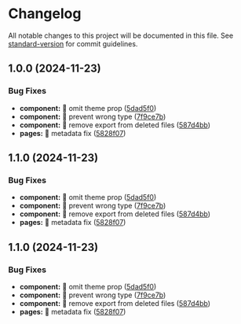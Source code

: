 # Changelog

All notable changes to this project will be documented in this file. See [standard-version](https://github.com/conventional-changelog/standard-version) for commit guidelines.

## 1.0.0 (2024-11-23)


### Bug Fixes

* **component:** :bug: omit theme prop ([5dad5f0](https://github.com/CaaioSB/huntbool/commit/5dad5f0ee25c4af8e33baa27fa67e202348374e3))
* **component:** :bug: prevent wrong type ([7f9ce7b](https://github.com/CaaioSB/huntbool/commit/7f9ce7be47002c80a08af981a5f664ef41935a49))
* **component:** :bug: remove export from deleted files ([587d4bb](https://github.com/CaaioSB/huntbool/commit/587d4bb9cf6e25c14f63c902e30f4b312502a4e7))
* **pages:** :bug: metadata fix ([5828f07](https://github.com/CaaioSB/huntbool/commit/5828f074d25d96fdd8ab342a9f64cb55b6358524))

## 1.1.0 (2024-11-23)


### Bug Fixes

* **component:** :bug: omit theme prop ([5dad5f0](https://github.com/CaaioSB/huntbool/commit/5dad5f0ee25c4af8e33baa27fa67e202348374e3))
* **component:** :bug: prevent wrong type ([7f9ce7b](https://github.com/CaaioSB/huntbool/commit/7f9ce7be47002c80a08af981a5f664ef41935a49))
* **component:** :bug: remove export from deleted files ([587d4bb](https://github.com/CaaioSB/huntbool/commit/587d4bb9cf6e25c14f63c902e30f4b312502a4e7))
* **pages:** :bug: metadata fix ([5828f07](https://github.com/CaaioSB/huntbool/commit/5828f074d25d96fdd8ab342a9f64cb55b6358524))

## 1.1.0 (2024-11-23)


### Bug Fixes

* **component:** :bug: omit theme prop ([5dad5f0](https://github.com/CaaioSB/huntbool/commit/5dad5f0ee25c4af8e33baa27fa67e202348374e3))
* **component:** :bug: prevent wrong type ([7f9ce7b](https://github.com/CaaioSB/huntbool/commit/7f9ce7be47002c80a08af981a5f664ef41935a49))
* **component:** :bug: remove export from deleted files ([587d4bb](https://github.com/CaaioSB/huntbool/commit/587d4bb9cf6e25c14f63c902e30f4b312502a4e7))
* **pages:** :bug: metadata fix ([5828f07](https://github.com/CaaioSB/huntbool/commit/5828f074d25d96fdd8ab342a9f64cb55b6358524))
